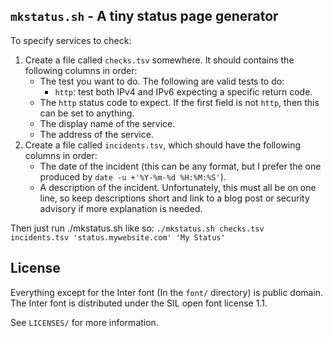 `mkstatus.sh` - A tiny status page generator
--------------------------------------------

To specify services to check:

1. Create a file called `checks.tsv` somewhere. It should contains the
   following columns in order: 
   - The test you want to do. The following are valid tests to do:
      - `http`: test both IPv4 and IPv6 expecting a specific return code.
   - The `http` status code to expect. If the first field is not `http`, then
     this can be set to anything.
   - The display name of the service.
   - The address of the service.
2. Create a file called `incidents.tsv`, which should have the following
   columns in order:
   - The date of the incident (this can be any format, but I prefer the one
     produced by `date -u +'%Y-%m-%d %H:%M:%S'`).
   - A description of the incident. Unfortunately, this must all be on one
     line, so keep descriptions short and link to a blog post or security
     advisory if more explanation is needed.

Then just run ./mkstatus.sh like so:
`./mkstatus.sh checks.tsv incidents.tsv 'status.mywebsite.com' 'My Status'`

License
-------

Everything except for the Inter font (In the `font/` directory) is public
domain. The Inter font is distributed under the SIL open font license 1.1.

See `LICENSES/` for more information.

